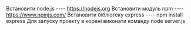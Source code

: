 Встановити node.js ---- https://nodejs.org
Встановити модуль npm ---- https://www.npmjs.com/
Встановити бібліотеку express ---- npm install express
Для запуску проекту в корені виконати команду node server.js
